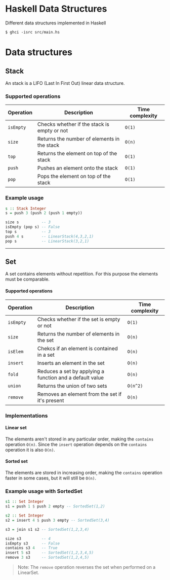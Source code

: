 # Haskell Data Structures
Different data structures implemented in Haskell

```console
$ ghci -isrc src/main.hs
```

# Data structures

## Stack
An stack is a LIFO (Last In First Out) linear data structure.

### Supported operations
| Operation | Description                                 | Time complexity |
| --------- | ------------------------------------------- | --------------- |
| `isEmpty` | Checks whether if the stack is empty or not | `O(1)`          |
| `size`    | Returns the number of elements in the stack | `O(n)`          |
| `top`     | Returns the element on top of the stack     | `O(1)`          |
| `push`    | Pushes an element onto the stack            | `O(1)`          |
| `pop`     | Pops the element on top of the stack        | `O(1)`          |

### Example usage
```hs
s :: Stack Integer
s = push 3 (push 2 (push 1 empty))

size s          -- 3
isEmpty (pop s) -- False
top s           -- 3
push 4 s        -- LinearStack(4,3,2,1)
pop s           -- LinearStack(3,2,1)
```
---

## Set
A set contains elements without repetition. For this purpose the elements must be comparable.

#### Supported operations
| Operation  | Description                                     | Time complexity |
| ---------- | ----------------------------------------------- | --------------- |
| `isEmpty`  | Checks whether if the set is empty or not       | `O(1)`          |
| `size`     | Returns the number of elements in the set       | `O(n)`          |
| `isElem`   | Chekcs if an element is contained in a set      | `O(n)`          |
| `insert`   | Inserts an element in the set                   | `O(n)`          |
| `fold`     | Reduces a set by applying a function and a default value | `O(n)`          |
| `union`    | Returns the union of two sets                   | `O(n^2)`        |
| `remove`   | Removes an element from the set if it's present | `O(n)`          |

### Implementations

#### Linear set
The elements aren't stored in any particular order, making the `contains` operation `O(n)`. Since the `insert` operation depends on the `contains` operation it is also `O(n)`.

#### Sorted set
The elements are stored in increasing order, making the `contains` operation faster in some cases, but it will still be `O(n)`.

### Example usage with SortedSet
```hs
s1 :: Set Integer
s1 = push 1 $ push 2 empty -- SortedSet(1,2)

s2 :: Set Integer
s2 = insert 4 $ push 3 empty -- SortedSet(3,4)

s3 = join s1 s2 -- SortedSet(1,2,3,4)

size s3         -- 4
isEmpty s3      -- False
contains s3 4   -- True
insert 5 s3     -- SortedSet(1,2,3,4,5)
remove 3 s3     -- SortedSet(1,2,4,5)
```
> Note: The `remove` operation reverses the set when performed on a LinearSet.